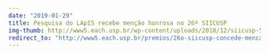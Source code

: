 ```yaml
---
date: "2019-01-29"
title: Pesquisa do LApIS recebe menção honrosa no 26º SIICUSP
img-thumb: http://www5.each.usp.br/wp-content/uploads/2018/12/siicusp-563x353.jpg
redirect_to: "http://www5.each.usp.br/premios/26o-siicusp-concede-mencao-honrosa-para-quatro-trabalhos-da-each/"
---
```

